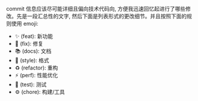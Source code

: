 commit 信息应该尽可能详细且偏向技术代码向, 方便我迅速回忆起进行了哪些修改。先是一段汇总性的文字, 然后下面是列表形式的更改细节。并且按照下面的规则使用 emoji:

- ✨ (feat): 新功能
- 🐛 (fix): 修复
- 📚 (docs): 文档
- 💎 (style): 格式
- ♻️ (refactor): 重构
- ⚡️ (perf): 性能优化
- 🚨 (test): 测试
- ⚙️ (chore): 构建/工具